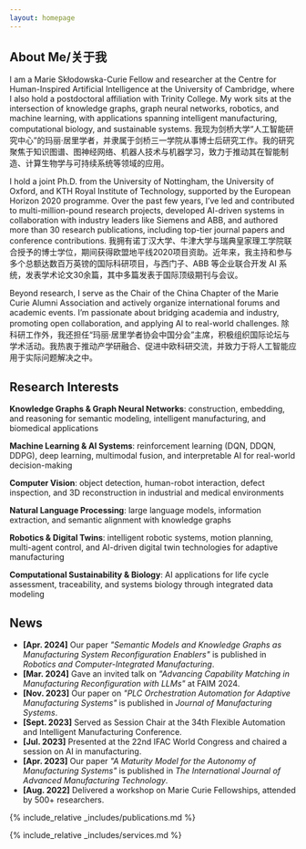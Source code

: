 ```yaml
---
layout: homepage
---
```


## About Me/关于我

I am a Marie Skłodowska-Curie Fellow and researcher at the Centre for Human-Inspired Artificial Intelligence at the University of Cambridge, where I also hold a postdoctoral affiliation with Trinity College. My work sits at the intersection of knowledge graphs, graph neural networks, robotics, and machine learning, with applications spanning intelligent manufacturing, computational biology, and sustainable systems.
我现为剑桥大学“人工智能研究中心”的玛丽·居里学者，并隶属于剑桥三一学院从事博士后研究工作。我的研究聚焦于知识图谱、图神经网络、机器人技术与机器学习，致力于推动其在智能制造、计算生物学与可持续系统等领域的应用。

I hold a joint Ph.D. from the University of Nottingham, the University of Oxford, and KTH Royal Institute of Technology, supported by the European Horizon 2020 programme. Over the past few years, I’ve led and contributed to multi-million-pound research projects, developed AI-driven systems in collaboration with industry leaders like Siemens and ABB, and authored more than 30 research publications, including top-tier journal papers and conference contributions.
我拥有诺丁汉大学、牛津大学与瑞典皇家理工学院联合授予的博士学位，期间获得欧盟地平线2020项目资助。近年来，我主持和参与多个总额达数百万英镑的国际科研项目，与西门子、ABB 等企业联合开发 AI 系统，发表学术论文30余篇，其中多篇发表于国际顶级期刊与会议。

Beyond research, I serve as the Chair of the China Chapter of the Marie Curie Alumni Association and actively organize international forums and academic events. I’m passionate about bridging academia and industry, promoting open collaboration, and applying AI to real-world challenges.
除科研工作外，我还担任“玛丽·居里学者协会中国分会”主席，积极组织国际论坛与学术活动。我热衷于推动产学研融合、促进中欧科研交流，并致力于将人工智能应用于实际问题解决之中。

## Research Interests

**Knowledge Graphs & Graph Neural Networks**: construction, embedding, and reasoning for semantic modeling, intelligent manufacturing, and biomedical applications

**Machine Learning & AI Systems**: reinforcement learning (DQN, DDQN, DDPG), deep learning, multimodal fusion, and interpretable AI for real-world decision-making

**Computer Vision**: object detection, human-robot interaction, defect inspection, and 3D reconstruction in industrial and medical environments

**Natural Language Processing**: large language models, information extraction, and semantic alignment with knowledge graphs

**Robotics & Digital Twins**: intelligent robotic systems, motion planning, multi-agent control, and AI-driven digital twin technologies for adaptive manufacturing

**Computational Sustainability & Biology**: AI applications for life cycle assessment, traceability, and systems biology through integrated data modeling

## News

- **[Apr. 2024]** Our paper _"Semantic Models and Knowledge Graphs as Manufacturing System Reconfiguration Enablers"_ is published in _Robotics and Computer-Integrated Manufacturing_.
- **[Mar. 2024]** Gave an invited talk on _"Advancing Capability Matching in Manufacturing Reconfiguration with LLMs"_ at FAIM 2024.
- **[Nov. 2023]** Our paper on _"PLC Orchestration Automation for Adaptive Manufacturing Systems"_ is published in _Journal of Manufacturing Systems_.
- **[Sept. 2023]** Served as Session Chair at the 34th Flexible Automation and Intelligent Manufacturing Conference.
- **[Jul. 2023]** Presented at the 22nd IFAC World Congress and chaired a session on AI in manufacturing.
- **[Apr. 2023]** Our paper _"A Maturity Model for the Autonomy of Manufacturing Systems"_ is published in _The International Journal of Advanced Manufacturing Technology_.
- **[Aug. 2022]** Delivered a workshop on Marie Curie Fellowships, attended by 500+ researchers.


{% include_relative _includes/publications.md %}

{% include_relative _includes/services.md %}
